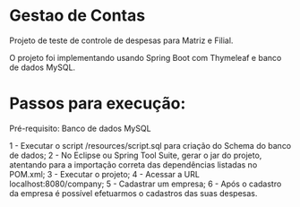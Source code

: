 # Gestao de Contas

Projeto de teste de controle de despesas para Matriz e Filial.

O projeto foi implementando usando Spring Boot com Thymeleaf e banco de dados MySQL.

# Passos para execução:

Pré-requisito: Banco de dados MySQL

1 - Executar o script /resources/script.sql para criação do Schema do banco de dados;
2 - No Eclipse ou Spring Tool Suite, gerar o jar do projeto, atentando para a importação correta das dependências listadas no POM.xml;
3 - Executar o projeto;
4 - Acessar a URL localhost:8080/company;
5 - Cadastrar um empresa;
6 - Após o cadastro da empresa é possível efetuarmos o cadastros das suas despesas.
